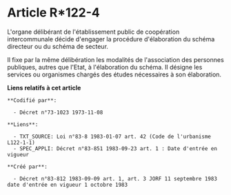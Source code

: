 # Article R*122-4

L'organe délibérant de l'établissement public de coopération intercommunale décide d'engager la procédure d'élaboration du
schéma directeur ou du schéma de secteur.

Il fixe par la même délibération les modalités de l'association des personnes publiques, autres que l'Etat, à l'élaboration
du schéma. Il désigne les services ou organismes chargés des études nécessaires à son élaboration.

**Liens relatifs à cet article**

	**Codifié par**:

	  - Décret n°73-1023 1973-11-08

	**Liens**:

	  - TXT_SOURCE: Loi n°83-8 1983-01-07 art. 42 (Code de l'urbanisme L122-1-1)
	  - SPEC_APPLI: Décret n°83-851 1983-09-23 art. 1 : Date d'entrée en vigueur

	**Créé par**:

	  - Décret n°83-812 1983-09-09 art. 1, art. 3 JORF 11 septembre 1983 date d'entrée en vigueur 1 octobre 1983
